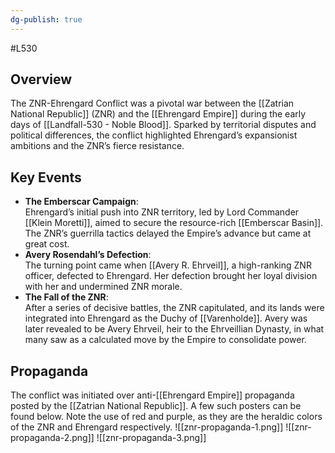 ```yaml
---
dg-publish: true
---
```

#L530 
## Overview

The ZNR-Ehrengard Conflict was a pivotal war between the [[Zatrian National Republic]] (ZNR) and the [[Ehrengard Empire]] during the early days of [[Landfall-530 - Noble Blood]]. Sparked by territorial disputes and political differences, the conflict highlighted Ehrengard’s expansionist ambitions and the ZNR’s fierce resistance.

## Key Events

- **The Emberscar Campaign**:  
    Ehrengard’s initial push into ZNR territory, led by Lord Commander [[Klein Moretti]], aimed to secure the resource-rich [[Emberscar Basin]]. The ZNR’s guerrilla tactics delayed the Empire’s advance but came at great cost.
- **Avery Rosendahl’s Defection**:  
    The turning point came when [[Avery R. Ehrveil]], a high-ranking ZNR officer, defected to Ehrengard. Her defection brought her loyal division with her and undermined ZNR morale.
- **The Fall of the ZNR**:  
    After a series of decisive battles, the ZNR capitulated, and its lands were integrated into Ehrengard as the Duchy of [[Varenholde]]. Avery was later revealed to be Avery Ehrveil, heir to the Ehrveillian Dynasty, in what many saw as a calculated move by the Empire to consolidate power.

## Propaganda

The conflict was initiated over anti-[[Ehrengard Empire]] propaganda posted by the [[Zatrian National Republic]]. A few such posters can be found below. Note the use of red and purple, as they are the heraldic colors of the ZNR and Ehrengard respectively.
![[znr-propaganda-1.png]]
![[znr-propaganda-2.png]]
![[znr-propaganda-3.png]]